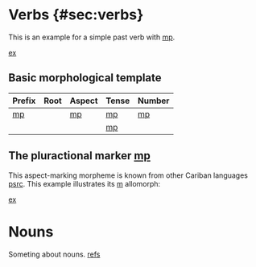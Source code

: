 # Verbs {#sec:verbs} 

This is an example for a simple past verb with [mp](pstse).

[ex](ctorat-42)

## Basic morphological template

| Prefix   | Root   | Aspect     | Tense        | Number      |
|:---------|:-------|:-----------|:-------------|:------------|
| [mp](i3) |        | [mp](plur) | [mp](pstse)  | [mp](pljne) |
|          |        |            | [mp](pstjte) |             |

## The pluractional marker [mp](plur)
This aspect-marking morpheme is known from other Cariban languages [psrc](mattiola2020pluractional).
This example illustrates its [m](plur2) allomorph:

[ex](ctorat-40) 



# Nouns

Someting about nouns.
[refs](all)